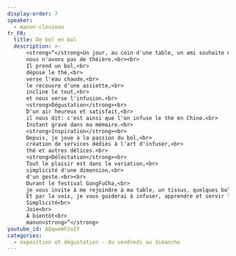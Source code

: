 ```yaml
---
display-order: 7
speaker:
  - manon-clouzeau
fr_FR:
  title: De bol en bol
  description: >-
      <strong>“</strong>Un jour, au coin d'une table, un ami souhaite nous préparer le thé,<br>
      nous n'avons pas de théière.<br><br>
      Il prend un bol,<br>
      dépose le thé,<br>
      verse l'eau chaude,<br>
      le recouvre d'une assiette,<br>
      incline le tout,<br>
      et nous verse l'infusion.<br>
      <strong>Dégustation</strong><br>
      D'un air heureux et satisfait,<br>
      il nous dit: c'est ainsi que l'on infuse le thé en Chine.<br>
      Instant gravé dans ma mémoire.<br>
      <strong>Inspiration</strong><br>
      Depuis, je joue à la passion du bol,<br>
      création de services dédiés à l'art d'infuser,<br>
      thé et autres délices.<br>
      <strong>Délectation</strong><br>
      Tout le plaisir est dans la variation,<br>
      simplicité d'une dimension,<br>
      d'un geste.<br><br>
      Durant le festival GongFuCha,<br>
      je vous invite à me rejoindre à ma table, un tissus, quelques bols, de l'eau, du thé et du temps à diluer.<br>
      Et par la voix, je vous guiderai à infuser, apprendre et servir le breuvage de bol en bol.<br><br>
      Simplicité<br>
      Joie<br>
      À bientôt<br>
      manon<strong>”</strong>
youtube_id: AQqweWF2oIY
categories:
  - exposition et dégustation - du vendredi au dimanche
---
```

